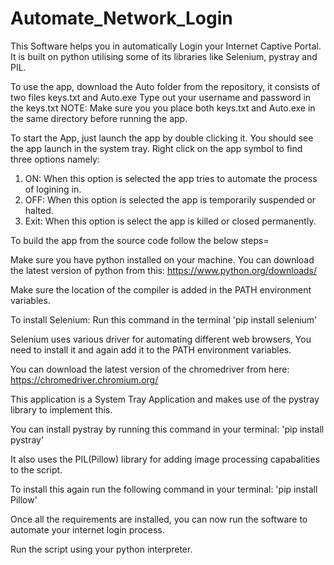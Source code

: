 # Automate_Network_Login

This Software helps you in automatically Login your Internet Captive Portal.
It is built on python utilising some of its libraries like Selenium, pystray and PIL.

To use the app, download the Auto folder from the repository, it consists of two files keys.txt and Auto.exe
Type out your username and password in the keys.txt
NOTE: Make sure you you place both keys.txt and Auto.exe in the same directory before running the app.

To start the App, just launch the app by double clicking it.
You should see the app launch in the system tray.
Right click on the app symbol to find three options namely:

1. ON: When this option is selected the app tries to automate the process of logining in.
2. OFF: When this option is selected the app is temporarily suspended or halted.
3. Exit: When this option is select the app is killed or closed permanently.

To build the app from the source code follow the below steps=

Make sure you have python installed on your machine.
You can download the latest version of python from this:
https://www.python.org/downloads/

Make sure the location of the compiler is added in the PATH environment variables.

To install Selenium:
Run this command in the terminal 'pip install selenium'

Selenium uses various driver for automating different web browsers, You need to install it and again add it to the PATH environment variables.

You can download the latest version of the chromedriver from here:
https://chromedriver.chromium.org/

This application is a System Tray Application and makes use of the pystray library to implement this.

You can install pystray by running this command in your terminal: 'pip install pystray'

It also uses the PIL(Pillow) library for adding image processing capabalities to the script.

To install this again run the following command in your terminal: 'pip install Pillow'

Once all the requirements are installed, you can now run the software to automate your internet login process.

Run the script using your python interpreter.
